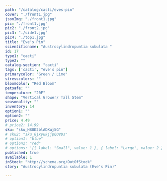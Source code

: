 ```yaml
---
path: "/catalog/cacti/eves-pin"
cover: "./front1.jpg"
jsonImg: "./front1.jpg"
pic: "./front1.jpg"
pic2: "./front2.jpg"
pic3: "./side1.jpg"
pic4: "./top1.jpg"
title: "Eve's Pin"
scientificname: "Austrocylindropuntia subulata "
id: 17 
type1: "cacti"
type2: ""
catalog-section: "cacti"
tags: ['cacti', "eve's pin"]
primarycolor: "Green / Lime"
stresscolors: ""
bloomcolor: "Red Bloom"
petsafe: ""
temperature: "20F"
shape: "Vertical Grower/ Tall Stem"
seasonality: ""
inventory: 14
option1: ""
option2: ""
price: 4.49
# price2: 14.99
sku: "sku_H80K2blADXuj5G"
# sku2: "sku_GjxyukjjpQOVDs"
# option1: "blue"
# option2: "red"
# options: '[{ label: "Small", value: 1 }, { label: "Large", value: 2 }]'
published: true
available: 1
inStock: "http://schema.org/OutOfStock"
story: "Austrocylindropuntia subulata (Eve's Pin)"

---
```


